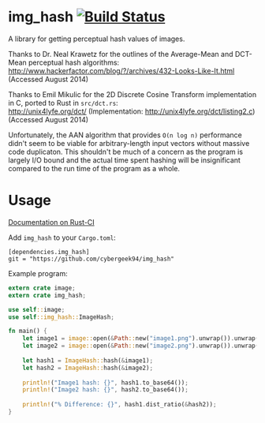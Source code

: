 img_hash [![Build Status](https://travis-ci.org/cybergeek94/img_hash.svg?branch=master)](https://travis-ci.org/cybergeek94/img_hash)
========

A library for getting perceptual hash values of images.

Thanks to Dr. Neal Krawetz for the outlines of the Average-Mean and DCT-Mean perceptual hash algorithms:  
http://www.hackerfactor.com/blog/?/archives/432-Looks-Like-It.html (Accessed August 2014)

Thanks to Emil Mikulic for the 2D Discrete Cosine Transform implementation in C, ported to Rust in `src/dct.rs`:  
http://unix4lyfe.org/dct/ (Implementation: http://unix4lyfe.org/dct/listing2.c) (Accessed August 2014)

Unfortunately, the AAN algorithm that provides `O(n log n)` performance didn't seem to be viable for arbitrary-length input vectors without massive code duplicaton. This shouldn't be much of a concern as the program is largely I/O bound and the actual time spent hashing will be insignificant compared to the run time of the program as a whole.

Usage
=====
[Documentation on Rust-CI](http://rust-ci.org/cybergeek94/img_hash/doc/img_hash/index.html)


Add `img_hash` to your `Cargo.toml`:

    [dependencies.img_hash]
    git = "https://github.com/cybergeek94/img_hash"
    
Example program:

```rust
extern crate image;
extern crate img_hash;

use self::image;
use self::img_hash::ImageHash;

fn main() {
    let image1 = image::open(&Path::new("image1.png").unwrap()).unwrap();
    let image2 = image::open(&Path::new("image2.png").unwrap()).unwrap();
    
    let hash1 = ImageHash::hash(&image1);
    let hash2 = ImageHash::hash(&image2);
    
    println!("Image1 hash: {}", hash1.to_base64());
    println!("Image2 hash: {}", hash2.to_base64());
    
    println!("% Difference: {}", hash1.dist_ratio(&hash2));
}
```
    

